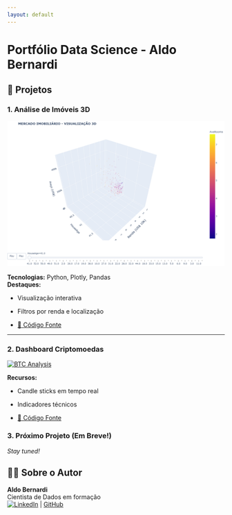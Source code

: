 ```yaml
---
layout: default
---
```


<link rel="icon" href="{{ '/assets/images/favicon.ico' | relative_url }}">

# Portfólio Data Science - Aldo Bernardi

## 🚀 Projetos

### 1. Análise de Imóveis 3D
[![Preview](assets/images/preview_3d.png)](assets/3d_imoveis.html)


**Tecnologias:** Python, Plotly, Pandas  
**Destaques:**  
- Visualização interativa  
- Filtros por renda e localização  

- [📁 Código Fonte](https://github.com/aldber/DataScience-Portfolio/tree/main/notebooks)

---
### 2. Dashboard Criptomoedas

[![BTC Analysis](02_Crypto_Analysis/assets/btc_analysis.png)](02_Crypto_Analysis/assets/crypto_dashboard.html)

**Recursos:**
- Candle sticks em tempo real
- Indicadores técnicos

- [📁 Código Fonte](02_Crypto_Analysis/notebooks/crypto_analysis.ipynb)

### 3. Próximo Projeto (Em Breve!)
*Stay tuned!*

## 👨‍💻 Sobre o Autor
**Aldo Bernardi**  
Cientista de Dados em formação  
[![LinkedIn](https://img.shields.io/badge/LinkedIn-0077B5?style=flat&logo=linkedin)](https://linkedin.com/in/aldo-bernardi/) | [GitHub](https://github.com/aldber)
